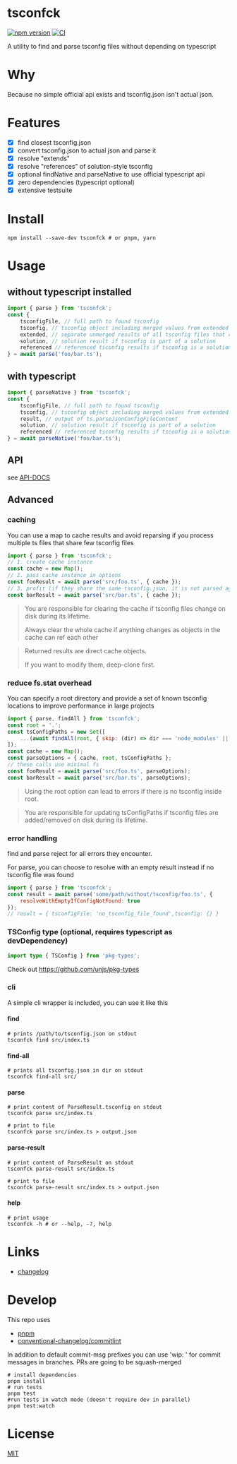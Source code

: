 # tsconfck

[![npm version](https://img.shields.io/npm/v/tsconfck)](https://www.npmjs.com/package/tsconfck)
[![CI](https://github.com/dominikg/tsconfck/actions/workflows/test.yml/badge.svg)](https://github.com/dominikg/tsconfck/actions/workflows/test.yml)

A utility to find and parse tsconfig files without depending on typescript

# Why

Because no simple official api exists and tsconfig.json isn't actual json.

# Features

- [x] find closest tsconfig.json
- [x] convert tsconfig.json to actual json and parse it
- [x] resolve "extends"
- [x] resolve "references" of solution-style tsconfig
- [x] optional findNative and parseNative to use official typescript api
- [x] zero dependencies (typescript optional)
- [x] extensive testsuite

# Install

```shell
npm install --save-dev tsconfck # or pnpm, yarn
```

# Usage

## without typescript installed

```js
import { parse } from 'tsconfck';
const {
	tsconfigFile, // full path to found tsconfig
	tsconfig, // tsconfig object including merged values from extended configs
	extended, // separate unmerged results of all tsconfig files that contributed to tsconfig
	solution, // solution result if tsconfig is part of a solution
	referenced // referenced tsconfig results if tsconfig is a solution
} = await parse('foo/bar.ts');
```

## with typescript

```js
import { parseNative } from 'tsconfck';
const {
	tsconfigFile, // full path to found tsconfig
	tsconfig, // tsconfig object including merged values from extended configs, normalized
	result, // output of ts.parseJsonConfigFileContent
	solution, // solution result if tsconfig is part of a solution
	referenced // referenced tsconfig results if tsconfig is a solution
} = await parseNative('foo/bar.ts');
```

## API

see [API-DOCS](docs/api.md)

## Advanced

### caching

You can use a map to cache results and avoid reparsing if you process multiple ts files that share few tsconfig files

```js
import { parse } from 'tsconfck';
// 1. create cache instance
const cache = new Map();
// 2. pass cache instance in options
const fooResult = await parse('src/foo.ts', { cache });
// 3. profit (if they share the same tsconfig.json, it is not parsed again)
const barResult = await parse('src/bar.ts', { cache });
```

> You are responsible for clearing the cache if tsconfig files change on disk during its lifetime.
>
> Always clear the whole cache if anything changes as objects in the cache can ref each other

> Returned results are direct cache objects.
>
> If you want to modify them, deep-clone first.

### reduce fs.stat overhead

You can specify a root directory and provide a set of known tsconfig locations to improve performance in large projects

```js
import { parse, findAll } from 'tsconfck';
const root = '.';
const tsConfigPaths = new Set([
	...(await findAll(root, { skip: (dir) => dir === 'node_modules' || dir === '.git' }))
]);
const cache = new Map();
const parseOptions = { cache, root, tsConfigPaths };
// these calls use minimal fs
const fooResult = await parse('src/foo.ts', parseOptions);
const barResult = await parse('src/bar.ts', parseOptions);
```

> Using the root option can lead to errors if there is no tsconfig inside root.

> You are responsible for updating tsConfigPaths if tsconfig files are added/removed on disk during its lifetime.

### error handling

find and parse reject for all errors they encounter.

For parse, you can choose to resolve with an empty result instead if no tsconfig file was found

```js
import { parse } from 'tsconfck';
const result = await parse('some/path/without/tsconfig/foo.ts', {
	resolveWithEmptyIfConfigNotFound: true
});
// result = { tsconfigFile: 'no_tsconfig_file_found',tsconfig: {} }
```

### TSConfig type (optional, requires typescript as devDependency)

```ts
import type { TSConfig } from 'pkg-types';
```

Check out https://github.com/unjs/pkg-types

### cli

A simple cli wrapper is included, you can use it like this

#### find

```shell
# prints /path/to/tsconfig.json on stdout
tsconfck find src/index.ts
```

#### find-all

```shell
# prints all tsconfig.json in dir on stdout
tsconfck find-all src/
```

#### parse

```shell
# print content of ParseResult.tsconfig on stdout
tsconfck parse src/index.ts

# print to file
tsconfck parse src/index.ts > output.json
```

#### parse-result

```shell
# print content of ParseResult on stdout
tsconfck parse-result src/index.ts

# print to file
tsconfck parse-result src/index.ts > output.json
```

#### help

```shell
# print usage
tsconfck -h # or --help, -?, help
```

# Links

- [changelog](CHANGELOG.md)

# Develop

This repo uses

- [pnpm](https://pnpm.io)
- [conventional-changelog/commitlint](https://github.com/conventional-changelog/commitlint#what-is-commitlint)

In addition to default commit-msg prefixes you can use 'wip: ' for commit messages in branches.
PRs are going to be squash-merged

```shell
# install dependencies
pnpm install
# run tests
pnpm test
#run tests in watch mode (doesn't require dev in parallel)
pnpm test:watch
```

# License

[MIT](./LICENSE)
